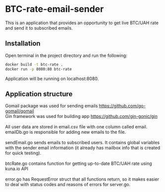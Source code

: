# BTC-rate-email-sender
This is an application that provides an opportunity to get live BTC/UAH rate and 
send it to subscribed emails.

## Installation
Open terminal in the project directory and run the following: 
```sh
docker build -t btc-rate .
docker run -p 8080:80 btc-rate
```
Application will be running on localhost:8080.

## Application structure
Gomail package was used for sending emails
https://github.com/go-gomail/gomail <br />
Gin framework was used for building app https://github.com/gin-gonic/gin <br />
<br />
All user data are stored in email.csv file with one column called email. emailDb.go is 
responsible for adding new emails to the file.<br />
<br />
sendEmail.go sends emails to subscribed users. It contains global variables with the sender email information 
(it already has mailbox info that is created for quick testing).<br />
<br />
btcRate.go contains function for getting up-to-date BTC/UAH rate using kuna.io API <br />
<br />
error.go has RequestError struct that all functions return, so it makes easier to deal with status codes and reasons of errors for server.go.<br />

